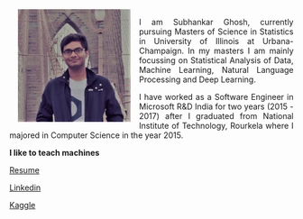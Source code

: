 <img align="left" src="SubhankarImage.jpg" width="200" height="200" hspace="15" >

<p align="justify" class="para">
I am Subhankar Ghosh, currently pursuing Masters of Science in Statistics in University of Illinois at Urbana-Champaign. In my masters I am mainly focussing on Statistical Analysis of Data, Machine Learning, Natural Language Processing and Deep Learning.
</p>

<p align="justify" class="para">
I have worked as a Software Engineer in Microsoft R&D India for two years (2015 - 2017) after I graduated from National Institute of Technology, Rourkela where I majored in Computer Science in the year 2015.
</p>

**I like to teach machines**

[Resume](SubhankarResume.pdf)

[Linkedin](https://www.linkedin.com/in/subhankar-19)

[Kaggle](https://www.kaggle.com/sugh93)

